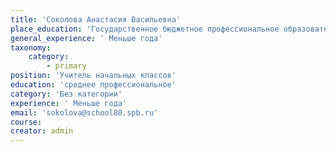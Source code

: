 ```yaml
---
title: 'Соколова Анастасия Васильевна'
place_education: 'Государственное бюджетное профессиональное образовательное учреждение педагогический колледж № 1 им. Н.А. Некрасова Санкт-Петербурга'
general_experience: ' Меньше года'
taxonomy:
    category:
        - primary
position: 'Учитель начальных классов'
education: 'среднее профессиональное'
category: 'Без категории'
experience: ' Меньше года'
email: 'sokolova@school80.spb.ru'
course: 
creator: admin
---
```

